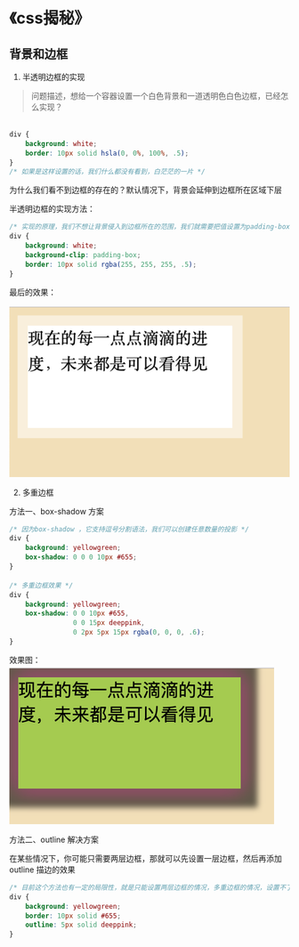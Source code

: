 # 《css揭秘》
## 背景和边框

1. 半透明边框的实现
> 问题描述，想给一个容器设置一个白色背景和一道透明色白色边框，已经怎么实现？

```css

div {
    background: white;
    border: 10px solid hsla(0, 0%, 100%, .5);
}
/* 如果是这样设置的话，我们什么都没有看到，白茫茫的一片 */
```
为什么我们看不到边框的存在的？默认情况下，背景会延伸到边框所在区域下层

半透明边框的实现方法：

```css
/* 实现的原理，我们不想让背景侵入到边框所在的范围，我们就需要把值设置为padding-box,这样浏览器就会利用内边距的外沿来把背景裁剪掉 */
div {
    background: white;
    background-clip: padding-box;
    border: 10px solid rgba(255, 255, 255, .5);
}

```

最后的效果：

![半透明边框实现效果](https://github.com/everast2015/web-readed-books/blob/master/css-secret/img/chapter2/2-1.png)

2. 多重边框

方法一、box-shadow 方案

```css
/* 因为box-shadow ，它支持逗号分割语法，我们可以创建任意数量的投影 */
div {
    background: yellowgreen;
    box-shadow: 0 0 0 10px #655;
}

/* 多重边框效果 */
div {
    background: yellowgreen;
    box-shadow: 0 0 10px #655,
                0 0 15px deeppink,
                0 2px 5px 15px rgba(0, 0, 0, .6);
}

```

效果图：
    ![多重边框效果](https://github.com/everast2015/web-readed-books/blob/master/css-secret/img/chapter2/2-2.png)

方法二、outline 解决方案

在某些情况下，你可能只需要两层边框，那就可以先设置一层边框，然后再添加outline 描边的效果

```css
/* 目前这个方法也有一定的局限性，就是只能设置两层边框的情况，多重边框的情况，设置不了，并且设置圆角的时候，也回出现一些问题 */
div {
    background: yellowgreen;
    border: 10px solid #655;
    outline: 5px solid deeppink;
}

```